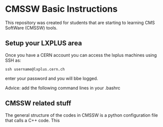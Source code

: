 # CMSSW Basic Instructions

This repository was created for students that are starting to learning CMS SoftWare (CMSSW) tools. 

## Setup your LXPLUS area

Once you have a CERN account you can access the lxplus machines using SSH as:

```
ssh username@lxplus.cern.ch
```
enter your password and you will bbe logged.

Advice: add the following command lines in your .bashrc

## CMSSW related stuff

The general structure of the codes in CMSSW is a python configuration file that calls a C++ code. This 
